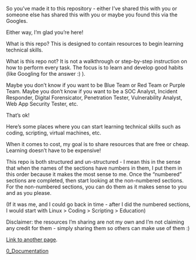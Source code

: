 So you’ve made it to this repository - either I’ve shared this with you or someone else has shared this with you or maybe you found this via the Googles.

Either way, I’m glad you’re here!

What is this repo? This is designed to contain resources to begin learning technical skills.

What is this repo not? It is not a walkthrough or step-by-step instruction on how to perform every task. The focus is to learn and develop good habits (like Googling for the answer :) ).

Maybe you don’t know if you want to be Blue Team or Red Team or Purple Team. Maybe you don’t know if you want to be a SOC Analyst, Incident Responder, Digital Forensicator, Penetration Tester, Vulnerability Analyst, Web App Security Tester, etc.

That’s ok!

Here’s some places where you can start learning technical skills such as coding, scripting, virtual machines, etc.

When it comes to cost, my goal is to share resources that are free or cheap. Learning doesn’t have to be expensive!

This repo is both structured and un-structured - I mean this in the sense that when the names of the sections have numbers in them, I put them in this order because it makes the most sense to me. Once the “numbered” sections are completed, then start looking at the non-numbered sections. For the non-numbered sections, you can do them as it makes sense to you and as you please.

(If it was me, and I could go back in time - after I did the numbered sections, I would start with Linux > Coding > Scripting > Education)

Disclaimer: the resources I’m sharing are not my own and I’m not claiming any credit for them - simply sharing them so others can make use of them :)

[Link to another page](./another-page.html).

[0_Documentation](./0_Documentation.md)

